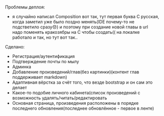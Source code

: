 Проблемы деплоя:
* я случайно написал Сomposition вот так, тут первая буква С русская, когда заметил уже было поздно менять(IDE почему-то не подстветило сразу😞) и поэтому при создание новой главы в url надо поменять кракозябры на С чтобы создать((
на локалке работало и так, но тут вот так..

Сделано:
* Регистрация/аутентификация
* Подтверждение почты по мылу
* Админка
* Добавление произведений/глав(без картинки)(контент глав поддерживает markdown)
* Адаптивная вёрстка за счёт того, что везде bootstrap и он сам это делает
* Какое-то подобие личного кабинета(список произведений с возможность удалять/читать/редактировать
* Основная страница, произведения расположены  в порядке последнего обновления(последнее обновлённое - первое в ленте)
